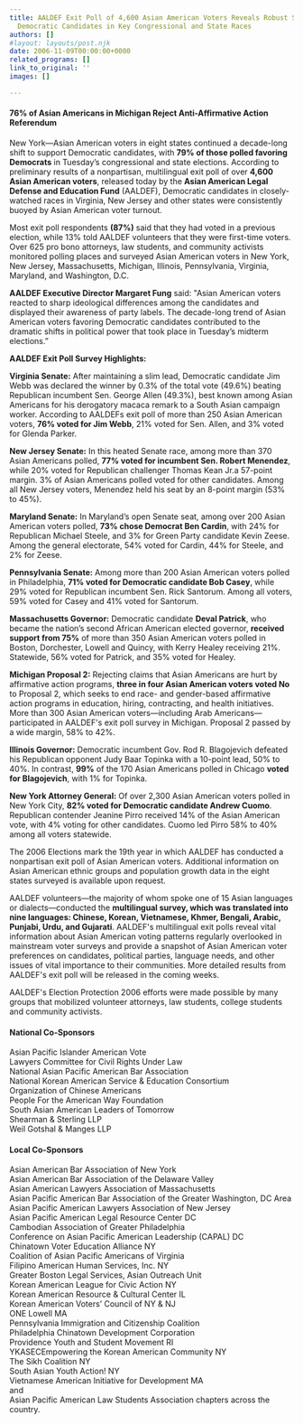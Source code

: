 ```yaml
---
title: AALDEF Exit Poll of 4,600 Asian American Voters Reveals Robust Support for
  Democratic Candidates in Key Congressional and State Races
authors: []
#layout: layouts/post.njk
date: 2006-11-09T00:00:00+0000
related_programs: []
link_to_original: ''
images: []

---
```

#### 76% of Asian Americans in Michigan Reject Anti-Affirmative Action Referendum

New York—Asian American voters in eight states continued a decade-long shift to support Democratic candidates, with **79% of those polled favoring Democrats** in Tuesday’s congressional and state elections. According to preliminary results of a nonpartisan, multilingual exit poll of over **4,600 Asian American voters**, released today by the **Asian American Legal Defense and Education Fund** (AALDEF), Democratic candidates in closely-watched races in Virginia, New Jersey and other states were consistently buoyed by Asian American voter turnout.

Most exit poll respondents **(87%)** said that they had voted in a previous election, while 13% told AALDEF volunteers that they were first-time voters. Over 625 pro bono attorneys, law students, and community activists monitored polling places and surveyed Asian American voters in New York, New Jersey, Massachusetts, Michigan, Illinois, Pennsylvania, Virginia, Maryland, and Washington, D.C.

**AALDEF Executive Director Margaret Fung** said: "Asian American voters reacted to sharp ideological differences among the candidates and displayed their awareness of party labels. The decade-long trend of Asian American voters favoring Democratic candidates contributed to the dramatic shifts in political power that took place in Tuesday’s midterm elections.”

**AALDEF Exit Poll Survey Highlights:**

**Virginia Senate:** After maintaining a slim lead, Democratic candidate Jim Webb was declared the winner by 0.3% of the total vote (49.6%) beating Republican incumbent Sen. George Allen (49.3%), best known among Asian Americans for his derogatory macaca remark to a South Asian campaign worker. According to AALDEFs exit poll of more than 250 Asian American voters, **76% voted for Jim Webb**, 21% voted for Sen. Allen, and 3% voted for Glenda Parker.

**New Jersey Senate:** In this heated Senate race, among more than 370 Asian Americans polled, **77% voted for incumbent Sen. Robert Menendez**, while 20% voted for Republican challenger Thomas Kean Jr.a 57-point margin. 3% of Asian Americans polled voted for other candidates. Among all New Jersey voters, Menendez held his seat by an 8-point margin (53% to 45%).

**Maryland Senate:** In Maryland’s open Senate seat, among over 200 Asian American voters polled, **73% chose Democrat Ben Cardin**, with 24% for Republican Michael Steele, and 3% for Green Party candidate Kevin Zeese. Among the general electorate, 54% voted for Cardin, 44% for Steele, and 2% for Zeese.

**Pennsylvania Senate:** Among more than 200 Asian American voters polled in Philadelphia, **71% voted for Democratic candidate Bob Casey**, while 29% voted for Republican incumbent Sen. Rick Santorum. Among all voters, 59% voted for Casey and 41% voted for Santorum.

**Massachusetts Governor:** Democratic candidate **Deval Patrick**, who became the nation’s second African American elected governor, **received support from 75%** of more than 350 Asian American voters polled in Boston, Dorchester, Lowell and Quincy, with Kerry Healey receiving 21%. Statewide, 56% voted for Patrick, and 35% voted for Healey.

**Michigan Proposal 2:** Rejecting claims that Asian Americans are hurt by affirmative action programs, **three in four Asian American voters voted No** to Proposal 2, which seeks to end race- and gender-based affirmative action programs in education, hiring, contracting, and health initiatives. More than 300 Asian American voters—including Arab Americans—participated in AALDEF's exit poll survey in Michigan. Proposal 2 passed by a wide margin, 58% to 42%.

**Illinois Governor:** Democratic incumbent Gov. Rod R. Blagojevich defeated his Republican opponent Judy Baar Topinka with a 10-point lead, 50% to 40%. In contrast, **99%** of the 170 Asian Americans polled in Chicago **voted for Blagojevich**, with 1% for Topinka.

**New York Attorney General:** Of over 2,300 Asian American voters polled in New York City, **82% voted for Democratic candidate Andrew Cuomo**. Republican contender Jeanine Pirro received 14% of the Asian American vote, with 4% voting for other candidates. Cuomo led Pirro 58% to 40% among all voters statewide.

The 2006 Elections mark the 19th year in which AALDEF has conducted a nonpartisan exit poll of Asian American voters. Additional information on Asian American ethnic groups and population growth data in the eight states surveyed is available upon request.

AALDEF volunteers—the majority of whom spoke one of 15 Asian languages or dialects—conducted the **multilingual survey, which was translated into nine languages: Chinese, Korean, Vietnamese, Khmer, Bengali, Arabic, Punjabi, Urdu, and Gujarati**. AALDEF's multilingual exit polls reveal vital information about Asian American voting patterns regularly overlooked in mainstream voter surveys and provide a snapshot of Asian American voter preferences on candidates, political parties, language needs, and other issues of vital importance to their communities. More detailed results from AALDEF's exit poll will be released in the coming weeks.

AALDEF's Election Protection 2006 efforts were made possible by many groups that mobilized volunteer attorneys, law students, college students and community activists.

#### **National Co-Sponsors**

Asian Pacific Islander American Vote  
Lawyers Committee for Civil Rights Under Law  
National Asian Pacific American Bar Association  
National Korean American Service & Education Consortium  
Organization of Chinese Americans  
People For the American Way Foundation  
South Asian American Leaders of Tomorrow  
Shearman & Sterling LLP  
Weil Gotshal & Manges LLP

#### **Local Co-Sponsors**

Asian American Bar Association of New York  
Asian American Bar Association of the Delaware Valley  
Asian American Lawyers Association of Massachusetts  
Asian Pacific American Bar Association of the Greater Washington, DC Area  
Asian Pacific American Lawyers Association of New Jersey  
Asian Pacific American Legal Resource Center DC  
Cambodian Association of Greater Philadelphia  
Conference on Asian Pacific American Leadership (CAPAL) DC  
Chinatown Voter Education Alliance NY  
Coalition of Asian Pacific Americans of Virginia  
Filipino American Human Services, Inc. NY  
Greater Boston Legal Services, Asian Outreach Unit  
Korean American League for Civic Action NY  
Korean American Resource & Cultural Center IL  
Korean American Voters’ Council of NY & NJ  
ONE Lowell MA  
Pennsylvania Immigration and Citizenship Coalition  
Philadelphia Chinatown Development Corporation  
Providence Youth and Student Movement RI  
YKASECEmpowering the Korean American Community NY  
The Sikh Coalition NY  
South Asian Youth Action! NY  
Vietnamese American Initiative for Development MA  
and  
Asian Pacific American Law Students Association chapters across the country.